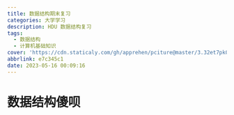 ```yaml
---
title: 数据结构期末复习
categories: 大学学习
description: HDU 数据结构复习
tags:
  - 数据结构
  - 计算机基础知识
cover: 'https://cdn.staticaly.com/gh/apprehen/pciture@master/3.32et7pk0x460.webp'
abbrlink: e7c345c1
date: 2023-05-16 00:09:16
---
```


# 数据结构傻呗